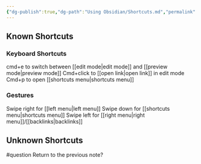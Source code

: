 ```yaml
---
{"dg-publish":true,"dg-path":"Using Obsidian/Shortcuts.md","permalink":"/using-obsidian/shortcuts/","title":"shortcuts","noteIcon":"","created":"","updated":"2023-07-08T21:33:40.000-04:00"}
---
```


## Known Shortcuts
### Keyboard Shortcuts
cmd+e to switch between [[edit mode\|edit mode]] and [[preview mode\|preview mode]]
Cmd+click to [[open link\|open link]] in edit mode
Cmd+p to open [[shortcuts menu\|shortcuts menu]]
### Gestures
Swipe right for [[left menu\|left menu]]
Swipe down for [[shortcuts menu\|shortcuts menu]]
Swipe left for [[right menu\|right menu]]/[[backlinks\|backlinks]]

## Unknown Shortcuts
#question
Return to the previous note?